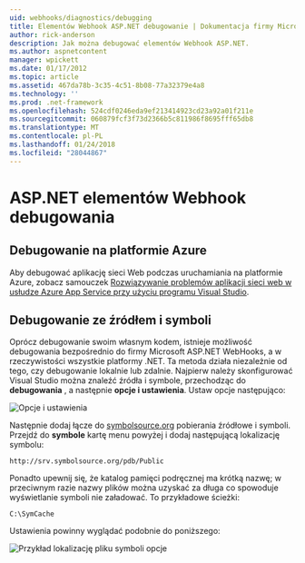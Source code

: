 ```yaml
---
uid: webhooks/diagnostics/debugging
title: Elementów Webhook ASP.NET debugowanie | Dokumentacja firmy Microsoft
author: rick-anderson
description: Jak można debugować elementów Webhook ASP.NET.
ms.author: aspnetcontent
manager: wpickett
ms.date: 01/17/2012
ms.topic: article
ms.assetid: 467da78b-3c35-4c51-8b08-77a32379e4a8
ms.technology: ''
ms.prod: .net-framework
ms.openlocfilehash: 524cdf0246eda9ef213414923cd23a92a01f211e
ms.sourcegitcommit: 060879fcf3f73d2366b5c811986f8695fff65db8
ms.translationtype: MT
ms.contentlocale: pl-PL
ms.lasthandoff: 01/24/2018
ms.locfileid: "28044867"
---
```

# <a name="aspnet-webhooks-debugging"></a>ASP.NET elementów Webhook debugowania  

## <a name="debugging-in-azure"></a>Debugowanie na platformie Azure

Aby debugować aplikację sieci Web podczas uruchamiania na platformie Azure, zobacz samouczek [Rozwiązywanie problemów aplikacji sieci web w usłudze Azure App Service przy użyciu programu Visual Studio](https://azure.microsoft.com/documentation/articles/web-sites-dotnet-troubleshoot-visual-studio/#webserverlogs).

## <a name="debugging-with-source-and-symbols"></a>Debugowanie ze źródłem i symboli

Oprócz debugowanie swoim własnym kodem, istnieje możliwość debugowania bezpośrednio do firmy Microsoft ASP.NET WebHooks, a w rzeczywistości wszystkie platformy .NET. Ta metoda działa niezależnie od tego, czy debugowanie lokalnie lub zdalnie. Najpierw należy skonfigurować Visual Studio można znaleźć źródła i symbole, przechodząc do **debugowania** , a następnie **opcje i ustawienia**. Ustaw opcje następująco:

![Opcje i ustawienia](_static/SourceSymbols.png)

Następnie dodaj łącze do [symbolsource.org](http://symbolsource.org) pobierania źródłowe i symboli. Przejdź do **symbole** kartę menu powyżej i dodaj następującą lokalizację symbolu:

```
http://srv.symbolsource.org/pdb/Public
```

Ponadto upewnij się, że katalog pamięci podręcznej ma krótką nazwę; w przeciwnym razie nazwy plików można uzyskać za długa co spowoduje wyświetlanie symboli nie załadować. To przykładowe ścieżki:

```
C:\SymCache
```

Ustawienia powinny wyglądać podobnie do poniższego:

![Przykład lokalizację pliku symboli opcje](_static/SymSource.png)

